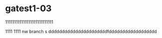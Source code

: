 # gatest1-03
111111111111111111111111111

1111
1111
 nw branch
s
ddddddddddddddddddddddfdddddddddddddddddd
